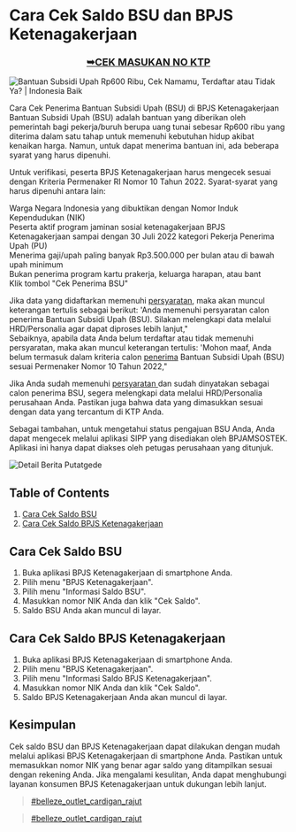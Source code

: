 <h1>Cara Cek Saldo BSU dan BPJS Ketenagakerjaan</h1>
<h3 style="text-align: center;"><a href="https://www.tiktok.com/@bajueanita/video/7191744092093615386" rel="nofollow noopener" target="_blank"><span style="font-size: large;">➥CEK MASUKAN NO KTP</span></a></h3>
<p><img alt="Bantuan Subsidi Upah Rp600 Ribu, Cek Namamu, Terdaftar atau Tidak Ya? |  Indonesia Baik" height="auto" loading="lazy" src="https://indonesiabaik.id/public/uploads/post/3751/3751-1607128118-200825_IDI_BSU-600-Ribu,-Cek-Namamu-Terdaftar-atau-Tidak-Ya_DV1.jpg" /></p>
<p>Cara Cek Penerima Bantuan Subsidi Upah (BSU) di BPJS Ketenagakerjaan Bantuan Subsidi Upah (BSU) adalah bantuan yang diberikan oleh pemerintah bagi pekerja/buruh berupa uang tunai sebesar Rp600 ribu yang diterima dalam satu tahap untuk memenuhi kebutuhan hidup akibat kenaikan harga. Namun, untuk dapat menerima bantuan ini, ada beberapa syarat yang harus dipenuhi.</p>
<p>Untuk verifikasi, peserta BPJS Ketenagakerjaan harus mengecek sesuai dengan Kriteria Permenaker RI Nomor 10 Tahun 2022. Syarat-syarat yang harus dipenuhi antara lain:</p>
<p>Warga Negara Indonesia yang dibuktikan dengan Nomor Induk Kependudukan (NIK)<br />Peserta aktif program jaminan sosial ketenagakerjaan BPJS Ketenagakerjaan sampai dengan 30 Juli 2022 kategori Pekerja Penerima Upah (PU)<br />Menerima gaji/upah paling banyak Rp3.500.000 per bulan atau di bawah upah minimum<br />Bukan penerima program kartu prakerja, keluarga harapan, atau bant<br />Klik tombol "Cek Penerima BSU"</p>
<p>Jika data yang didaftarkan memenuhi <a href="https://techplanet.today/post/panduan-lengkap-cek-saldo-bsu-dan-bpjs-ketenagakerjaan-cara-syarat-dan-persyaratan" target="_blank">persyaratan</a>, maka akan muncul keterangan tertulis sebagai berikut: 'Anda memenuhi persyaratan calon penerima Bantuan Subsidi Upah (BSU). Silakan melengkapi data melalui HRD/Personalia agar dapat diproses lebih lanjut,"<br />Sebaiknya, apabila data Anda belum terdaftar atau tidak memenuhi persyaratan, maka akan muncul keterangan tertulis: 'Mohon maaf, Anda belum termasuk dalam kriteria calon <a href="https://www.vingle.net/posts/5253968" rel="nofollow noopener" target="_blank">penerima</a> Bantuan Subsidi Upah (BSU) sesuai Permenaker Nomor 10 Tahun 2022,"</p>
<p>Jika Anda sudah memenuhi <a href="https://www.vingle.net/posts/5253968" target="_blank">persyaratan </a>dan sudah dinyatakan sebagai calon penerima BSU, segera melengkapi data melalui HRD/Personalia perusahaan Anda. Pastikan juga bahwa data yang dimasukkan sesuai dengan data yang tercantum di KTP Anda.</p>
<p>Sebagai tambahan, untuk mengetahui status pengajuan BSU Anda, Anda dapat mengecek melalui aplikasi SIPP yang disediakan oleh BPJAMSOSTEK. Aplikasi ini hanya dapat diakses oleh petugas perusahaan yang ditunjuk.</p>
<p><img alt="Detail Berita Putatgede" height="auto" loading="lazy" src="https://putatgede.kendalkab.go.id/upload/berita/1663654963Cek%20BSU.jpg" style="display: block; margin-left: auto; margin-right: auto;" /></p>
<h2>Table of Contents</h2>
<ol>
<li><a class="ajax-link" href="#bsu">Cara Cek Saldo BSU</a></li>
<li><a class="ajax-link" href="#bpjs">Cara Cek Saldo BPJS Ketenagakerjaan</a></li>
</ol>
<h2 id="bsu">Cara Cek Saldo BSU</h2>
<ol>
<li>Buka aplikasi BPJS Ketenagakerjaan di smartphone Anda.</li>
<li>Pilih menu "BPJS Ketenagakerjaan".</li>
<li>Pilih menu "Informasi Saldo BSU".</li>
<li>Masukkan nomor NIK Anda dan klik "Cek Saldo".</li>
<li>Saldo BSU Anda akan muncul di layar.</li>
</ol>
<h2 id="bpjs">Cara Cek Saldo BPJS Ketenagakerjaan</h2>
<ol>
<li>Buka aplikasi BPJS Ketenagakerjaan di smartphone Anda.</li>
<li>Pilih menu "BPJS Ketenagakerjaan".</li>
<li>Pilih menu "Informasi Saldo BPJS Ketenagakerjaan".</li>
<li>Masukkan nomor NIK Anda dan klik "Cek Saldo".</li>
<li>Saldo BPJS Ketenagakerjaan Anda akan muncul di layar.</li>
</ol>
<h2>Kesimpulan</h2>
<p>Cek saldo BSU dan BPJS Ketenagakerjaan dapat dilakukan dengan mudah melalui aplikasi BPJS Ketenagakerjaan di smartphone Anda. Pastikan untuk memasukkan nomor NIK yang benar agar saldo yang ditampilkan sesuai dengan rekening Anda. Jika mengalami kesulitan, Anda dapat menghubungi layanan konsumen BPJS Ketenagakerjaan untuk dukungan lebih lanjut.</p>
<blockquote cite="https://www.tiktok.com/tag/belleze_outlet_cardigan_rajut" class="tiktok-embed" data-embed-type="tag" data-tag-id="belleze_outlet_cardigan_rajut" style="max-width: 780px; min-width: 288px;">
<section><a href="https://www.tiktok.com/tag/belleze_outlet_cardigan_rajut?refer=tag_embed" rel="noopener" target="_blank">#belleze_outlet_cardigan_rajut</a></section>
</blockquote>
<blockquote cite="https://www.tiktok.com/tag/belleze_outlet_cardigan_rajut" class="tiktok-embed" data-embed-type="tag" data-tag-id="belleze_outlet_cardigan_rajut" style="max-width: 780px; min-width: 288px;">
<section><a href="https://www.tiktok.com/tag/belleze_outlet_cardigan_rajut?refer=tag_embed" rel="noopener" target="_blank">#belleze_outlet_cardigan_rajut</a></section>
</blockquote>
